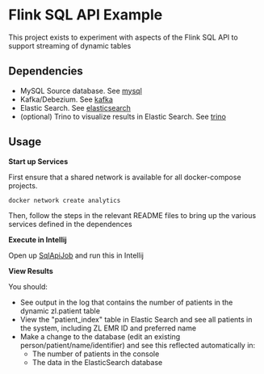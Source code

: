 # Flink SQL API Example

This project exists to experiment with aspects of the Flink SQL API to support streaming of dynamic tables

## Dependencies 

* MySQL Source database.  See [mysql](../docker/mysql)
* Kafka/Debezium.  See [kafka](../docker/kafka)
* Elastic Search.  See [elasticsearch](../docker/elasticsearch)
* (optional) Trino to visualize results in Elastic Search.  See [trino](../docker/trino)

## Usage

**Start up Services**

First ensure that a shared network is available for all docker-compose projects.

```shell
docker network create analytics
```

Then, follow the steps in the relevant README files to bring up the various services defined in the dependences

**Execute in Intellij**

Open up [SqlApiJob](src/main/java/org/pih/analytics/flink/SqlApiJob.java) and run this in Intellij

**View Results**

You should:

* See output in the log that contains the number of patients in the dynamic zl.patient table
* View the "patient_index" table in Elastic Search and see all patients in the system, including ZL EMR ID and preferred name
* Make a change to the database (edit an existing person/patient/name/identifier) and see this reflected automatically in:
  * The number of patients in the console
  * The data in the ElasticSearch database
  